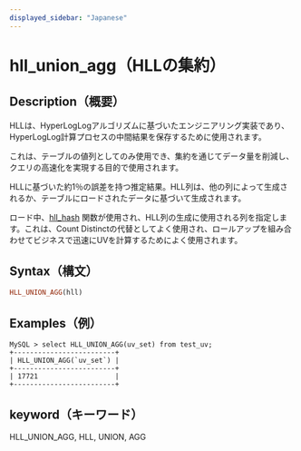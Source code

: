 ```yaml
---
displayed_sidebar: "Japanese"
---
```


# hll_union_agg（HLLの集約）

## Description（概要）

HLLは、HyperLogLogアルゴリズムに基づいたエンジニアリング実装であり、HyperLogLog計算プロセスの中間結果を保存するために使用されます。

これは、テーブルの値列としてのみ使用でき、集約を通じてデータ量を削減し、クエリの高速化を実現する目的で使用されます。

HLLに基づいた約1％の誤差を持つ推定結果。HLL列は、他の列によって生成されるか、テーブルにロードされたデータに基づいて生成されます。

ロード中、[hll_hash](../aggregate-functions/hll_hash.md) 関数が使用され、HLL列の生成に使用される列を指定します。これは、Count Distinctの代替としてよく使用され、ロールアップを組み合わせてビジネスで迅速にUVを計算するためによく使用されます。

## Syntax（構文）

```Haskell
HLL_UNION_AGG(hll)
```

## Examples（例）

```plain text
MySQL > select HLL_UNION_AGG(uv_set) from test_uv;
+-------------------------+
| HLL_UNION_AGG(`uv_set`) |
+-------------------------+
| 17721                   |
+-------------------------+
```

## keyword（キーワード）

HLL_UNION_AGG, HLL, UNION, AGG